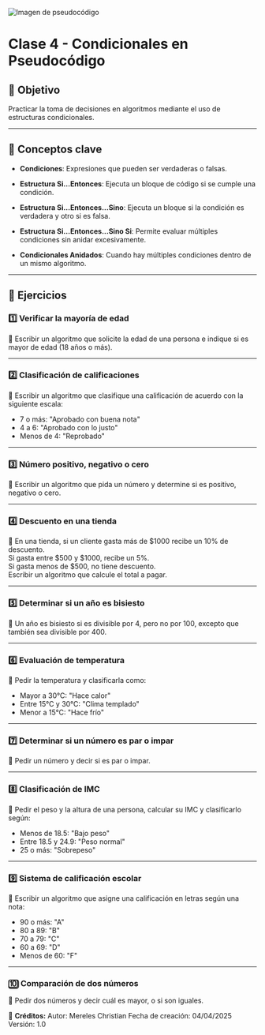 ![Imagen de pseudocódigo](https://beehiiv-images-production.s3.amazonaws.com/uploads/asset/file/56b7f2ab-e22c-4b34-b24b-1fd7ace3d2cf/pseudocodigo.jpg?t=1715415711)

# Clase 4 - Condicionales en Pseudocódigo

## 🎯 Objetivo
Practicar la toma de decisiones en algoritmos mediante el uso de estructuras condicionales.

---

## 📌 Conceptos clave

- **Condiciones**: Expresiones que pueden ser verdaderas o falsas.

- **Estructura Si...Entonces**: Ejecuta un bloque de código si se cumple una condición.

- **Estructura Si...Entonces...Sino**: Ejecuta un bloque si la condición es verdadera y otro si es falsa.

- **Estructura Si...Entonces...Sino Si**: Permite evaluar múltiples condiciones sin anidar excesivamente.

- **Condicionales Anidados**: Cuando hay múltiples condiciones dentro de un mismo algoritmo.

---

## 🧠 Ejercicios

### 1️⃣ Verificar la mayoría de edad
📌 Escribir un algoritmo que solicite la edad de una persona e indique si es mayor de edad (18 años o más).

---

### 2️⃣ Clasificación de calificaciones
📌 Escribir un algoritmo que clasifique una calificación de acuerdo con la siguiente escala:
- 7 o más: "Aprobado con buena nota"  
- 4 a 6: "Aprobado con lo justo"  
- Menos de 4: "Reprobado"

---

### 3️⃣ Número positivo, negativo o cero
📌 Escribir un algoritmo que pida un número y determine si es positivo, negativo o cero.

---

### 4️⃣ Descuento en una tienda
📌 En una tienda, si un cliente gasta más de $1000 recibe un 10% de descuento.  
Si gasta entre $500 y $1000, recibe un 5%.  
Si gasta menos de $500, no tiene descuento.  
Escribir un algoritmo que calcule el total a pagar.

---

### 5️⃣ Determinar si un año es bisiesto
📌 Un año es bisiesto si es divisible por 4, pero no por 100, excepto que también sea divisible por 400.

---

### 6️⃣ Evaluación de temperatura
📌 Pedir la temperatura y clasificarla como:
- Mayor a 30°C: "Hace calor"  
- Entre 15°C y 30°C: "Clima templado"  
- Menor a 15°C: "Hace frío"

---

### 7️⃣ Determinar si un número es par o impar
📌 Pedir un número y decir si es par o impar.

---

### 8️⃣ Clasificación de IMC
📌 Pedir el peso y la altura de una persona, calcular su IMC y clasificarlo según:
- Menos de 18.5: "Bajo peso"  
- Entre 18.5 y 24.9: "Peso normal"  
- 25 o más: "Sobrepeso"

---

### 9️⃣ Sistema de calificación escolar
📌 Escribir un algoritmo que asigne una calificación en letras según una nota:
- 90 o más: "A"  
- 80 a 89: "B"  
- 70 a 79: "C"  
- 60 a 69: "D"  
- Menos de 60: "F"

---

### 🔟 Comparación de dos números
📌 Pedir dos números y decir cuál es mayor, o si son iguales.

📌 **Créditos:**
Autor: Mereles Christian
Fecha de creación: 04/04/2025
Versión: 1.0
